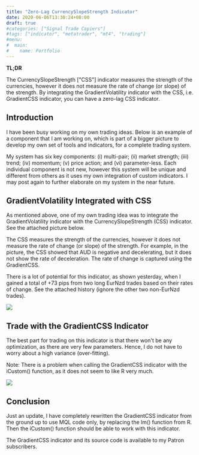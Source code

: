 ```yaml
---
title: "Zero-Lag CurrencySlopeStrength Indicator"
date: 2020-06-06T13:30:24+08:00
draft: true
#categories: ["Signal Trade Copiers"]
#tags: ["indicator", "metatrader", "mt4", "trading"]
#menu: 
#  main: 
#    name: Portfolio
---
```


**TL;DR**

The CurrencySlopeStrength ["CSS"] indicator measures the strength of the currencies, however it does not measure the rate of change (or slope) of the strength. By integrating the GradientVolatility indicator with the CSS, i.e. GradientCSS indicator, you can have a zero-lag CSS indicator.

## Introduction

I have been busy working on my own trading ideas. Below is an example of a component that I am working on, which is part of a bigger picture to develop my own set of tools and indicators, for a complete trading system.

My system has six key components: (i) multi-pair; (ii) market strength; (iii) trend; (iv) momentum; (v) price action; and (vi) parameter-less. Each individual component is not new, however this system will be unique and different from others as it uses my own integration of custom indicators. I may post again to further elaborate on my system in the near future.

## GradientVolatility Integrated with CSS

As mentioned above, one of my own trading idea was to integrate the GradientVolatility indicator with the CurrencySlopeStrength (CSS) indicator. See the attached picture below.

The CSS measures the strength of the currencies, however it does not measure the rate of change (or slope) of the strength. For example, in the picture, the CSS showed that AUD is negative and decelerating, but it does not show the rate of deceleration. The rate of change is captured using the GradientCSS.

There is a lot of potential for this indicator, as shown yesterday, when I gained a total of +73 pips from two long EurNzd trades based on their rates of change. See the attached history (ignore the other two non-EurNzd trades).

![][1]

[1]: https://fxgit.netlify.app/img/049-zero-lag-currencyslopestrength-indicator/gradientvolatility-integrated-with-css.png

## Trade with the GradientCSS Indicator

The best part for trading on this indicator is that there won't be any optimization, as there are very few parameters. Hence, I do not have to worry about a high variance (over-fitting).

Note: There is a problem when calling the GradientCSS indicator with the iCustom() function, as it does not seem to like R very much.

![][2]

[2]: https://fxgit.netlify.app/img/049-zero-lag-currencyslopestrength-indicator/trade-with-the-gradientcss-indicator.png

## Conclusion

Just an update, I have completely rewritten the GradientCSS indicator from the ground up to use MQL code only, by replacing the lm() function from R. Then the iCustom() function should be able to work with this indicator.

The GradientCSS indicator and its source code is available to my Patron subscribers.